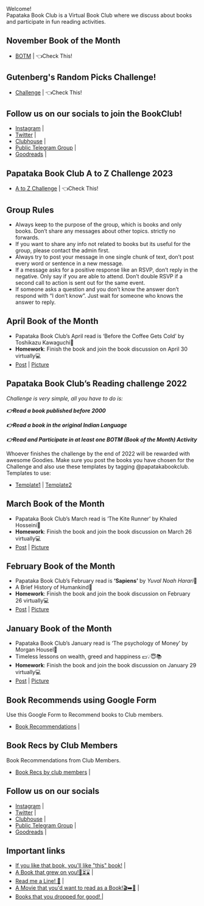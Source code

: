 Welcome! <br>
Papataka Book Club is a Virtual Book Club where we discuss about books and participate in fun reading activities.

## November Book of the Month
- [BOTM](https://papatakabookclub.github.io/BOTM) | 👈Check This!

## Gutenberg's Random Picks Challenge!
- [Challenge](https://papatakabookclub.github.io/BOTM/#stronggutenbergs-random-picks-challengestrong) | 👈Check This!

 ## Follow us on our socials to join the BookClub!
- [Instagram](https://www.instagram.com/papatakabookclub/) |  
- [Twitter](https://twitter.com/PapatakaClub) |   
- [Clubhouse](https://www.clubhouse.com/join/papataka-book-club/UMhzRvrU) | 
- [Public Telegram Group](https://t.me/papatakabookclub) |  
- [Goodreads](https://www.goodreads.com/group/show/720243-papataka-book-club) |

## Papataka Book Club A to Z Challenge 2023
- [A to Z Challenge](https://papatakabookclub.github.io/A-to-Z-Challenge-2023/) | 👈Check This!

## Group Rules
- Always keep to the purpose of the group, which is books and only books. Don’t share any messages about other topics. strictly no forwards.
- If you want to share any info not related to books but its useful for the group, please contact the admin first.
- Always try to post your message in one single chunk of text, don’t post every word or sentence in a new message.
- If a message asks for a positive response like an RSVP, don’t reply in the negative. Only say if you are able to attend. Don’t double RSVP if a second call to action is sent out for the same event.
- If someone asks a question and you don’t know the answer don’t respond with “I don’t know”. Just wait for someone who knows the answer to reply.

## April Book of the Month

- Papataka Book Club’s April read is ‘Before the Coffee Gets Cold’ by Toshikazu Kawaguchi📖
- **Homework**: Finish the book and join the book discussion on April 30 virtually💻
- [Post](https://www.instagram.com/p/CbxKwIcBG8G/) | [Picture](images/April.png)

## Papataka Book Club’s Reading challenge 2022

*Challenge is very simple, all you have to do is:*

***👉Read a book published before 2000***

***👉Read a book in the original Indian Language***

***👉Read and Participate in at least one BOTM (Book of the Month) Activity***

Whoever finishes the challenge by the end of 2022 will be rewarded with awesome Goodies. Make sure you post the books you have chosen for the Challenge and also use these templates by tagging @papatakabookclub.   
Templates to use:   
- [Template1](images/1.png) | [Template2](images/2.png)


## March Book of the Month

- Papataka Book Club’s March read is ‘The Kite Runner’ by Khaled Hosseini📖   
- **Homework**: Finish the book and join the book discussion on March 26 virtually💻   
- [Post](https://www.instagram.com/p/CahNLz3vUzg/) | [Picture](images/March.png)

## February Book of the Month

- Papataka Book Club’s February read is **‘Sapiens’** by *Yuval Noah Harari*📖 
- A Brief History of Humankind🤠   
- **Homework**: Finish the book and join the book discussion on February 26 virtually💻   
- [Post](https://www.instagram.com/p/CZKctmgIUKl/) | [Picture](images/FEB.png)

## January Book of the Month

- Papataka Book Club’s January read is ‘The psychology of Money’ by Morgan Housel📖   
- Timeless lessons on wealth, greed and happiness 💵💡😇📚    
- **Homework**: Finish the book and join the book discussion on January 29 virtually💻   
- [Post](https://www.instagram.com/p/CXwTQdfPgkx/) | [Picture](images/JAN.png)

## Book Recommends using Google Form
Use this Google Form to Recommend books to Club members.   
- [Book Recommendations](https://docs.google.com/forms/d/e/1FAIpQLScGC-Npph6R6Mq7Cf9irhHHiaQLn7wf_YyIzJWTLVKXzl_d9A/viewform) |

## Book Recs by Club Members
Book Recommendations from Club Members.   
- [Book Recs by club members](https://docs.google.com/spreadsheets/d/1ZSrwIh4iSybY5ofas1phJfwSV547afq7QWrGz_ERIfE/edit) |

## Follow us on our socials
- [Instagram](https://www.instagram.com/papatakabookclub/) |  
- [Twitter](https://twitter.com/PapatakaClub) |   
- [Clubhouse](https://www.clubhouse.com/join/papataka-book-club/UMhzRvrU) | 
- [Public Telegram Group](https://t.me/papatakabookclub) |  
- [Goodreads](https://www.goodreads.com/group/show/720243-papataka-book-club) |

## Important links
- [If you like that book, you'll like "this" book!](https://telegra.ph/If-you-like-that-book-youll-like-this-book-06-10) | 
- [A Book that grew on you!📖⏳⌛](https://telegra.ph/A-Book-that-grew-on-you-06-21) | 
- [Read me a Line! 📖](https://telegra.ph/Read-me-a-Line-06-18) | 
- [A Movie that you'd want to read as a Book!🎬➡️📖](https://telegra.ph/A-Movie-that-youd-want-to-read-as-a-Book-06-18) | 
- [Books that you dropped for good! ](https://telegra.ph/Papataka-Book-Club--Books-Dropped-for-Good-06-06) |









